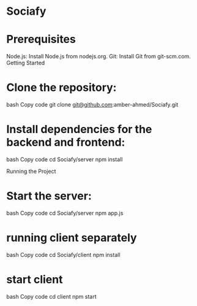 # Sociafy
# Prerequisites
Node.js: Install Node.js from nodejs.org.
Git: Install Git from git-scm.com.
Getting Started

# Clone the repository:

bash
Copy code
git clone git@github.com:amber-ahmed/Sociafy.git

# Install dependencies for the backend and frontend:

bash
Copy code
cd Sociafy/server
npm install

Running the Project
# Start the server:

bash
Copy code
cd Sociafy/server
npm app.js

# running client separately

bash
Copy code
cd Sociafy/client
npm install

# start client 

bash
Copy code
cd client
npm start
